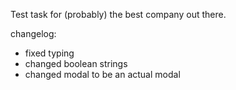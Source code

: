 Test task for (probably) the best company out there.

changelog:

- fixed typing
- changed boolean strings
- changed modal to be an actual modal
